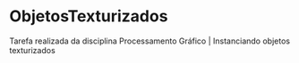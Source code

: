 # ObjetosTexturizados
Tarefa realizada da disciplina Processamento Gráfico | Instanciando objetos texturizados
